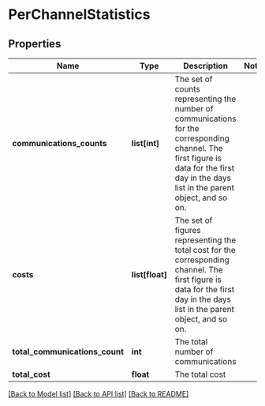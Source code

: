 # PerChannelStatistics

## Properties
Name | Type | Description | Notes
------------ | ------------- | ------------- | -------------
**communications_counts** | **list[int]** | The set of counts representing the number of communications for the corresponding channel.  The first figure is data for the first day in the days list in the parent object, and so on. | 
**costs** | **list[float]** | The set of figures representing the total cost for the corresponding channel.  The first figure is data for the first day in the days list in the parent object, and so on. | 
**total_communications_count** | **int** | The total number of communications | 
**total_cost** | **float** | The total cost | 

[[Back to Model list]](../README.md#documentation-for-models) [[Back to API list]](../README.md#documentation-for-api-endpoints) [[Back to README]](../README.md)


